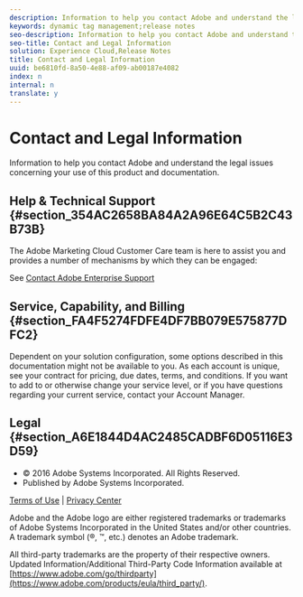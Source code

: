 ```yaml
---
description: Information to help you contact Adobe and understand the legal issues concerning your use of this product and documentation.
keywords: dynamic tag management;release notes
seo-description: Information to help you contact Adobe and understand the legal issues concerning your use of this product and documentation.
seo-title: Contact and Legal Information
solution: Experience Cloud,Release Notes
title: Contact and Legal Information
uuid: be6810fd-8a50-4e88-af09-ab00187e4082
index: n
internal: n
translate: y
---
```


# Contact and Legal Information

Information to help you contact Adobe and understand the legal issues concerning your use of this product and documentation.


## Help &amp; Technical Support {#section_354AC2658BA84A2A96E64C5B2C43B73B}

The Adobe Marketing Cloud Customer Care team is here to assist you and provides a number of mechanisms by which they can be engaged: 

See [Contact Adobe Enterprise Support](https://helpx.adobe.com/contact/enterprise-support.ec.html)

## Service, Capability, and Billing {#section_FA4F5274FDFE4DF7BB079E575877DFC2}

Dependent on your solution configuration, some options described in this documentation might not be available to you. As each account is unique, see your contract for pricing, due dates, terms, and conditions. If you want to add to or otherwise change your service level, or if you have questions regarding your current service, contact your Account Manager. 

<!--
## Feedback {#section_8154D6D712054220A90D85FA8E92933E}
Adobe Systems welcome any suggestions or feedback regarding this solution. You can add enhancement ideas and suggestions for the Analytics suite to our [Customer Idea Exchange](https://my.omniture.com/login/?r=%2Fp%2Fsuite%2Fcurrent%2Findex.html%3Fa%3DIdeasExchange.Redirect%26redirectreason%3Dnotregistered%26referer%3Dhttp%253A%252F%252Fideas.omniture.com%252Ft5%252FAdobe-Idea-Exchange-for-Omniture%252Fidb-p%252FIdeaExchange3). -->

## Legal {#section_A6E1844D4AC2485CADBF6D05116E3D59}


<ul class="simplelist"> 
 <li> © 2016 Adobe Systems Incorporated. All Rights Reserved. </li> 
 <li> Published by Adobe Systems Incorporated. </li> 
</ul>

[Terms of Use](https://www.adobe.com/go/marketingcloud_terms_of_use) | [Privacy Center](https://www.adobe.com/privacy/policy.html)

Adobe and the Adobe logo are either registered trademarks or trademarks of Adobe Systems Incorporated in the United States and/or other countries. A trademark symbol (®, ™, etc.) denotes an Adobe trademark. 

All third-party trademarks are the property of their respective owners. Updated Information/Additional Third-Party Code Information available at [https://www.adobe.com/go/thirdparty](https://www.adobe.com/products/eula/third_party/). 
